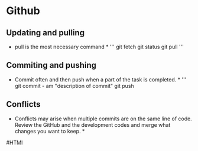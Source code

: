 # Github
## Updating and pulling
* pull is the most necessary command *
'''
git fetch
git status
git pull
'''
## Commiting and pushing
* Commit often and then push when a part of the task is completed. *
'''
git commit - am "description of commit"
git push

## Conflicts
* Conflicts may arise when multiple commits are on the same line of code. Review the GitHub and the development codes and merge what changes you want to keep. *

#HTMl

